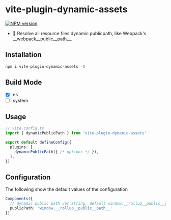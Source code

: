 # vite-plugin-dynamic-assets

[![NPM version](https://img.shields.io/npm/v/vite-plugin-dynamic-assets?color=a1b858&label=)](https://www.npmjs.com/package/vite-plugin-dynamic-assets)

- 🦾 Resolve all resource files dynamic publicpath, like Webpack's \_\_webpack__public__path__.

## Installation

```bash
npm i vite-plugin-dynamic-assets -D
```
## Build Mode

- [x] es
- [ ] system

## Usage

```ts
// vite.config.ts
import { dynamicPublicPath } from 'vite-plugin-dynamic-assets'

export default defineConfig({
  plugins: [
    dynamicPublicPath({ /* options */ }),
  ],
})
```

## Configuration

The following show the default values of the configuration

```ts
Components({
  // dynamic public path var string, default window.__rollup__public__path__
  publicPath: 'window.__rollup__public__path__'
})
```

